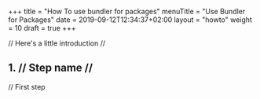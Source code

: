 +++
title = "How To use bundler for packages"
menuTitle = "Use Bundler for Packages"
date = 2019-09-12T12:34:37+02:00
layout = "howto"
weight = 10
draft = true
+++

// Here's a little introduction //

## 1. // Step name //

// First step
